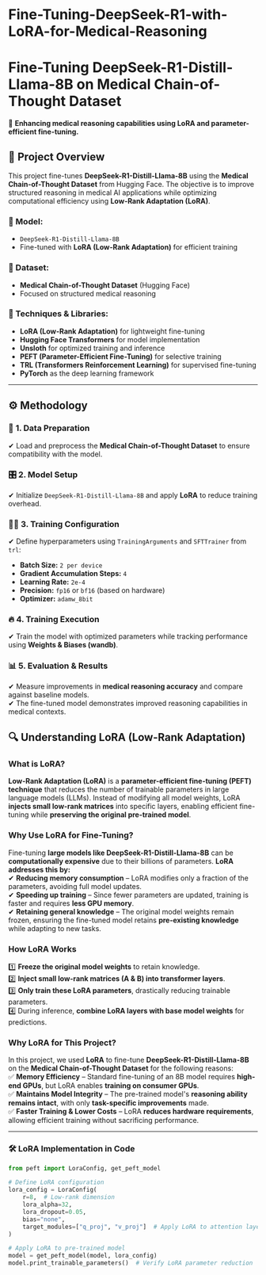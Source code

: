 # Fine-Tuning-DeepSeek-R1-with-LoRA-for-Medical-Reasoning
# Fine-Tuning DeepSeek-R1-Distill-Llama-8B on Medical Chain-of-Thought Dataset  

🚀 **Enhancing medical reasoning capabilities using LoRA and parameter-efficient fine-tuning.**  

## 📌 Project Overview  

This project fine-tunes **DeepSeek-R1-Distill-Llama-8B** using the **Medical Chain-of-Thought Dataset** from Hugging Face. The objective is to improve structured reasoning in medical AI applications while optimizing computational efficiency using **Low-Rank Adaptation (LoRA)**.  

### **🔹 Model:**  
- `DeepSeek-R1-Distill-Llama-8B`  
- Fine-tuned with **LoRA (Low-Rank Adaptation)** for efficient training  

### **🔹 Dataset:**  
- **Medical Chain-of-Thought Dataset** (Hugging Face)  
- Focused on structured medical reasoning  

### **🔹 Techniques & Libraries:**  
- **LoRA (Low-Rank Adaptation)** for lightweight fine-tuning  
- **Hugging Face Transformers** for model implementation  
- **Unsloth** for optimized training and inference  
- **PEFT (Parameter-Efficient Fine-Tuning)** for selective training  
- **TRL (Transformers Reinforcement Learning)** for supervised fine-tuning  
- **PyTorch** as the deep learning framework  

---

## ⚙️ **Methodology**  

### 📖 **1. Data Preparation**  
✔ Load and preprocess the **Medical Chain-of-Thought Dataset** to ensure compatibility with the model.  

### 🎛 **2. Model Setup**  
✔ Initialize `DeepSeek-R1-Distill-Llama-8B` and apply **LoRA** to reduce training overhead.  

### 🏋️‍♂️ **3. Training Configuration**  
✔ Define hyperparameters using `TrainingArguments` and `SFTTrainer` from `trl`:  
  - **Batch Size:** `2 per device`  
  - **Gradient Accumulation Steps:** `4`  
  - **Learning Rate:** `2e-4`  
  - **Precision:** `fp16` or `bf16` (based on hardware)  
  - **Optimizer:** `adamw_8bit`  

### 🔥 **4. Training Execution**  
✔ Train the model with optimized parameters while tracking performance using **Weights & Biases (wandb)**.  

### 📊 **5. Evaluation & Results**  
✔ Measure improvements in **medical reasoning accuracy** and compare against baseline models.  
✔ The fine-tuned model demonstrates improved reasoning capabilities in medical contexts.  

## 🔍 Understanding LoRA (Low-Rank Adaptation)  

### What is LoRA?  
**Low-Rank Adaptation (LoRA)** is a **parameter-efficient fine-tuning (PEFT) technique** that reduces the number of trainable parameters in large language models (LLMs). Instead of modifying all model weights, LoRA **injects small low-rank matrices** into specific layers, enabling efficient fine-tuning while **preserving the original pre-trained model**.  

### Why Use LoRA for Fine-Tuning?  
Fine-tuning **large models like DeepSeek-R1-Distill-Llama-8B** can be **computationally expensive** due to their billions of parameters. **LoRA addresses this by:**  
✔ **Reducing memory consumption** – LoRA modifies only a fraction of the parameters, avoiding full model updates.  
✔ **Speeding up training** – Since fewer parameters are updated, training is faster and requires **less GPU memory**.  
✔ **Retaining general knowledge** – The original model weights remain frozen, ensuring the fine-tuned model retains **pre-existing knowledge** while adapting to new tasks.  

### How LoRA Works  
1️⃣ **Freeze the original model weights** to retain knowledge.  
2️⃣ **Inject small low-rank matrices (A & B) into transformer layers**.  
3️⃣ **Only train these LoRA parameters**, drastically reducing trainable parameters.  
4️⃣ During inference, **combine LoRA layers with base model weights** for predictions.  

### Why LoRA for This Project?  
In this project, we used **LoRA** to fine-tune **DeepSeek-R1-Distill-Llama-8B** on the **Medical Chain-of-Thought Dataset** for the following reasons:  
✅ **Memory Efficiency** – Standard fine-tuning of an 8B model requires **high-end GPUs**, but LoRA enables **training on consumer GPUs**.  
✅ **Maintains Model Integrity** – The pre-trained model's **reasoning ability remains intact**, with only **task-specific improvements** made.  
✅ **Faster Training & Lower Costs** – LoRA **reduces hardware requirements**, allowing efficient training without sacrificing performance.  

---

### 🛠️ LoRA Implementation in Code  
```python
from peft import LoraConfig, get_peft_model

# Define LoRA configuration
lora_config = LoraConfig(
    r=8,  # Low-rank dimension
    lora_alpha=32,  
    lora_dropout=0.05,  
    bias="none",
    target_modules=["q_proj", "v_proj"]  # Apply LoRA to attention layers
)

# Apply LoRA to pre-trained model
model = get_peft_model(model, lora_config)
model.print_trainable_parameters()  # Verify LoRA parameter reduction

